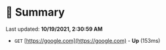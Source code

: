 # 📖 Summary
Last updated: **10/19/2021, 2:30:59 AM**

- `GET` [https://google.com](https://google.com) - **Up** (153ms)
